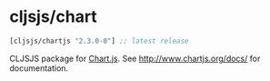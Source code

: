 # cljsjs/chart

[](dependency)
```clojure
[cljsjs/chartjs "2.3.0-0"] ;; latest release
```
[](/dependency)

CLJSJS package for [Chart.js](http://www.chartjs.org/). See http://www.chartjs.org/docs/ for documentation.
